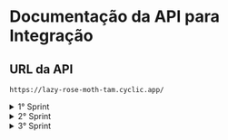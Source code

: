 # Documentação da API para Integração

## URL da API

```javascript=
https://lazy-rose-moth-tam.cyclic.app/
```
<details>
<summary>1° Sprint</summary>

### **Usuários**
<details>
<summary><b>Cadastrar usuário</b></summary>

#### `POST` `/usuario`

Esta é a rota que será utilizada para cadastrar um novo usuário no sistema.

#### **Exemplo de requisição**

```javascript
// POST /usuario
{
    "nome": "Isamara",
    "email": "isamara@email.com",
    "senha": "123456"
}
```

#### **Exemplos de resposta**

```javascript
//erros de campos
{
  { message: "O campo nome é obrigatório"; }
  
  { message: "O campo nome é inválido"; }
 
  { message: "O campo e-mail é obrigatório"; }
 
  { message: "E-mail inválido"; }
 
  { message: "O campo senha é obrigatório"; }
}

//error
{
  { message: "E-mail já cadastrado" }

  { message: "A senha deve ter no minimo 6 digitos" }
}

//sucess
{
  { message: "Cadastro realizado com sucesso"; }
}
```
</details>

<details>
<summary><b>Login do usuário</b></summary>

#### `POST` `/login`

Esta é a rota que permite o usuário cadastrado realizar o login no sistema.

#### **Exemplo de requisição**

```javascript
// POST /login
{
    "email":"pedroteste@email.com",
    "senha":"141412"
}
```

#### **Exemplos de resposta**

```javascript
//erros de campo
{
 { message: "O campo e-mail é obrigatório" }
 
 { message: "E-mail inválido" }

 { message: "O campo senha é obrigatório"}
}

//error 
{
   { message: "E-mail ou senha inválidos" }
}

//sucess
{
    "user":
           {
		"id_usuario": 65,
		"nome_usuario": "pedro teste"
	   },
	"token": "eyJhbGciOiJIUzI1NiIsInR5cCI6IkpXVCJ9.eyJpZCI6NjUsImlhdCI6MTY5MDQ2NzQ4MSwiZXhwIjoxNjkwNDk2MjgxfQ.dvPdf3Q8UcRzLP0kbP7EExMJXFeIdAc-GNhafWU3yhk"

}
```
</details>

<details>
<summary><b>Listar usuário</b></summary>

#### `GET` `/usuario`

Esta é a rota com informações do usuário.

```javascript
// GET /usuario
{
  headers: {        
    authorization: token,
  }
}
```

#### **Exemplos de resposta**

```javascript
//sucess
{
   "id_usuario": 50,
   "nome_usuario": "camila borges",
   "email": "shdga@gmail.com",
   "senha": "$2b$10$GqxtE1nvqOf1S50q8ujKEOVcXaViWGi2LUvJrB9JGcvAXLVqU/4qa",
   "cpf": null,
   "telefone": null
}

//error
{
  { message: "Não autorizado" }
}
```
</details>

<details>
<summary><b>Atualizar Usuário</b></summary>

#### `PUT` `/usuario/atualizar`

Esta rota permite que o usuário atualize qualquer campo.

#### **Exemplo de requisição**

```javascript
// PUT /usuario/atualizar
{
    "email": "xa@email.com"
}
//header
{
  headers: {        
    authorization: token,
  }
} 
```
OU (qualquer outro campo)

```javascript
// PUT /usuario/atualizar
{
    "nome":"camila bors"
}
//header
{
  headers: {        
    authorization: token,
  }
}
```

#### **Exemplos de resposta**

```javascript
//error 
{
 { message: "Não autorizado"}

 { message: "Digite um CPF válido!" }

 { message: "Nome e email são campos obrigatórios." }

 { message: "Nome inválido" }

 { message: "E-mail já cadastrado para outro usuário." }

 { message: "CPF já cadastrado para outro usuário." }

 { message: "As senha não correspondem." }

 { message: "A senha deve ter no minimo 6 digitos" }

 { message: "Senha atual incorreta!" }

 { message: "Digite a senha Atual!" }

 { message: "Telefone inválido" }

 { error: "Ocorreu um erro ao atualizar os dados do usuário." }
}

//sucess (usuario atualizado)
{
 { message: "Dados atualizados com sucesso." }
}
```
</details>


### **Cobranças**

<details>
<summary><b>Cobranças Valor Total</b></summary>


#### `GET` `/cobranca/total`

Esta rota retorna o valor total de cada cobrança.

#### **Exemplo de requisição**

```javascript
//header
{
  headers: {        
    authorization: token,
  }
}
```

#### **Exemplos de resposta**

```javascript
//error 
{
 { message: "Não autorizado"}
}

//sucess 
{
	"Pagas": "11000",
	"Pendentes": "10000",
	"Vencidas": "298000"
}
```
</details>

<details>
<summary><b>Cobranças Home Cards</b></summary>

#### `GET` `/usuario/painel`

Essa é a rota que lista todos os tipos de cobrança.

#### **Exemplo de requisição**

```javascript

//header
{
  headers: {        
    authorization: token,
  }
}
```

#### **Exemplos de resposta**

```javascript
//error
{
  { message: "Não autorizado" }
}

//sucess
{
  "nome_usuario": "jaobobbbo",
	"Pagas": [
		{
			"id_cobranca": 24,
			"id_usuario": null,
			"id_cliente": 1,
			"descricao": "boleto",
			"valor": "1000",
			"vencimento": "2023-07-22T03:00:00.000Z",
			"status": "Paga",
			"nome_cliente": "bbraao"
		},
		{
			"id_cobranca": 25,
			"id_usuario": null,
			"id_cliente": 1,
			"descricao": "boleto",
			"valor": "1000",
			"vencimento": "2023-07-22T03:00:00.000Z",
			"status": "Paga",
			"nome_cliente": "bbraao"
		},
		{
			"id_cobranca": 26,
			"id_usuario": null,
			"id_cliente": 1,
			"descricao": "boleto",
			"valor": "1000",
			"vencimento": "2023-07-22T03:00:00.000Z",
			"status": "Paga",
			"nome_cliente": "bbraao"
		},
		{
			"id_cobranca": 5,
			"id_usuario": null,
			"id_cliente": 1,
			"descricao": "boleto",
			"valor": "1000",
			"vencimento": "2023-07-30T03:00:00.000Z",
			"status": "Paga",
			"nome_cliente": "bbraao"
		}
	],
	"Pendentes": [
		{
			"id_cobranca": 1,
			"id_usuario": null,
			"id_cliente": 1,
			"descricao": "boleto",
			"valor": "1000",
			"vencimento": "2023-07-29T03:00:00.000Z",
			"status": "Pendente",
			"nome_cliente": "bbraao"
		},
		{
			"id_cobranca": 12,
			"id_usuario": null,
			"id_cliente": 1,
			"descricao": "boleto",
			"valor": "1000",
			"vencimento": "2023-07-29T03:00:00.000Z",
			"status": "Pendente",
			"nome_cliente": "bbraao"
		},
		{
			"id_cobranca": 11,
			"id_usuario": null,
			"id_cliente": 1,
			"descricao": "boleto",
			"valor": "1000",
			"vencimento": "2023-07-29T03:00:00.000Z",
			"status": "Pendente",
			"nome_cliente": "bbraao"
		},
		{
			"id_cobranca": 7,
			"id_usuario": null,
			"id_cliente": 1,
			"descricao": "boleto",
			"valor": "1000",
			"vencimento": "2023-07-29T03:00:00.000Z",
			"status": "Pendente",
			"nome_cliente": "bbraao"
		}
	],
	"Vencidas": [
		{
			"id_cobranca": 8,
			"id_usuario": null,
			"id_cliente": 1,
			"descricao": "boleto",
			"valor": "1000",
			"vencimento": "2023-07-24T03:00:00.000Z",
			"status": "Vencida",
			"nome_cliente": "bbraao"
		},
		{
			"id_cobranca": 22,
			"id_usuario": null,
			"id_cliente": 1,
			"descricao": "boleto",
			"valor": "1000",
			"vencimento": "2023-07-22T03:00:00.000Z",
			"status": "Vencida",
			"nome_cliente": "bbraao"
		},
		{
			"id_cobranca": 23,
			"id_usuario": null,
			"id_cliente": 1,
			"descricao": "boleto",
			"valor": "1000",
			"vencimento": "2023-07-22T03:00:00.000Z",
			"status": "Vencida",
			"nome_cliente": "bbraao"
		},
		{
			"id_cobranca": 2,
			"id_usuario": null,
			"id_cliente": 1,
			"descricao": "boleto",
			"valor": "1000",
			"vencimento": "2023-07-24T03:00:00.000Z",
			"status": "Vencida",
			"nome_cliente": "bbraao"
		}
	],
	"qtdRegistroVencidas": [
		{
			"count": "17"
		}
	],
	"qtdRegistroPendentes": [
		{
			"count": "5"
		}
	],
	"qtdRegistroPagas": [
		{
			"count": "5"
		}
	],
	"totalValorVencidas": [
		{
			"sum": "294000"
		}
	],
	"totalValorPendentes": [
		{
			"sum": "14000"
		}
	],
	"totalValorPagas": [
		{
			"sum": "11000"
		}
	],
	"totalEmdias": {
		"clientInDay": [
			{
				"id_cliente": 41,
				"cliente": "Pedro",
				"cpf": "45437212097"
			},
			{
				"id_cliente": 40,
				"cliente": "camila",
				"cpf": "11111133333"
			},
			{
				"id_cliente": 39,
				"cliente": "miguelhenri",
				"cpf": "06334693190"
			},
			{
				"id_cliente": 38,
				"cliente": "joazinho",
				"cpf": "14141414141"
			}
		],
		"total": "36"
	},
	"totalInadimplentes": {
		"clientDefaulters": [
			{
				"id_cliente": 29,
				"cliente": "Sandra dos Santos",
				"cpf": "78691026529"
			},
			{
				"id_cliente": 9,
				"cliente": "status3",
				"cpf": "12345218992"
			},
			{
				"id_cliente": 8,
				"cliente": "status3",
				"cpf": "12345318992"
			},
			{
				"id_cliente": 7,
				"cliente": "status2",
				"cpf": "12345318932"
			}
		],
		"total": "4"
	}
}
```
</details>

 ### **Clientes**

<details>
<summary><b>Cadastrar Cliente</b></summary>

#### `POST` `/cliente`

Esta é a rota que permite o usuário cadastrar um cliente.

#### **Exemplo de requisição**

```javascript
// POST /cliente
{
  "nome": "BKing",
  "email": "ryander@b4k.com.br",
  "cpf": 12345678990,
  "telefone": 999999999
  "cep": 11111222
 "status": "Em dia"
}
//headers
{
  headers: {        
    authorization: token,
  }
}
```

#### **Exemplos de resposta**

```javascript
//error
{
  { message: "Não autorizado" }
  { message: "Nome deve ser preenchido" }
  { message: "Nome é obrigatório" }
  { message: "E-mail deve ser preenchido" }
  { message: "E-mail é obrigatório" }
  { message: "E-mail inválido" }
  { message: "CPF deve se preenchido" }
  { message: "CPF é obrigatório" }
  { message: "Telefone deve ser preenchido" }
  { message: "Telefone é obrigatório" }
  { message: "O telefone deve no mínimo 10 caracteres" }
  { message: "O telefone deve ter no máximo 11 caracteres" }
  { message: "Informe um cep válido" }
  { message: "Informe uma cidade válida" }
  { message: "Informe um estado válido" }
  { message: "Status inválido" }
  { message: "Digite um CPF válido!" }
  { message: "E-email já cadastrado!" }
  { message: "CPF já cadastrado!" }
  { message: "Não foi possivel adicionar o cliente!" }
}

//sucess
{
  { message: "Cliente adicionado com sucesso!" }
}
```
</details>

---
</details>


<details>
<summary>2° Sprint</summary>

### **Cliente** 

<details>
<summary><b>Listar Clientes</b></summary>

#### `GET` `/cliente`

Estaa é a rota que permite listar todos os clientes cadastrados.

#### **Exemplo de requisição**

```javascript
// GET /cliente
{
  headers: {        
    authorization: token,
  }
}

```

#### **Exemplos de resposta**

```javascript
//error
{
  { message: "Não autorizado"}
}
//sucess
[
  {
		"id_cliente": 48,
		"id_usuario": 80,
		"nome_cliente": "Carlos Eduardo",
		"email": "carlos@yahoo.com.br",
		"cpf": "91624929508",
		"telefone": "8432782902",
		"cep": "77019431",
		"endereco": "Quadra ARSO 121 Alameda 26",
		"complemento": "Casa",
		"bairro": "Plano Diretor Sul",
		"cidade": "Palmas",
		"estado": "TO",
		"status": "Em dia"
	},
	{
		"id_cliente": 47,
		"id_usuario": 124,
		"nome_cliente": "joaozinhodabala",
		"email": "joazinhala@email.com",
		"cpf": "15985557820",
		"telefone": "16999283476",
		"cep": null,
		"endereco": null,
		"complemento": null,
		"bairro": null,
		"cidade": null,
		"estado": null,
		"status": "Em dia"
	},
	{
		"id_cliente": 46,
		"id_usuario": 124,
		"nome_cliente": "joaozinhodabala",
		"email": "joazinhodabala@email.com",
		"cpf": "46166694814",
		"telefone": "16999283476",
		"cep": null,
		"endereco": null,
		"complemento": null,
		"bairro": null,
		"cidade": null,
		"estado": null,
		"status": "Em dia"
	}
]
```
</details>

<details>
<summary><b>Detalhar Cliente</b></summary>

#### `GET` `/cliente/:id`

Essa é a rota que retorna informações de um cliente.

#### **Exemplo de requisição**

```javascript
// GET /cliente/:id
```

#### **Exemplos de resposta**

```javascript
//error
{
  { message: "Cliente não encontrado!" }
}
//**sucess**
"client": [
		{
			"id_cliente": 48,
			"id_usuario": 80,
			"nome_cliente": "Carlos Eduardo",
			"email": "carlos@yahoo.com.br",
			"cpf": "91624929508",
			"telefone": "8432782902",
			"cep": "77019431",
			"endereco": "Quadra ARSO 121 Alameda 26",
			"complemento": "Casa",
			"bairro": "Plano Diretor Sul",
			"cidade": "Palmas",
			"estado": "TO",
			"status": "Em dia"
		}
	],
	"billing": []
```
</details>

<details>
<summary><b>Editar Cliente</b></summary>

#### `PUT` `/cliente/:id`

Esta é a rota que permite que atualize os dados do cliente.

#### **Exemplo de requisição**

```javascript
// PUT /cliente/:id
{
 "nome": "Robinho"
}
```

#### **Exemplos de resposta**

```javascript
//error
{
  { message: "Nome deve ser preenchido" }
  { message: "Nome é obrigatório" }
  { message: "E-mail deve ser preenchido" }
  { message: "E-mail é obrigatório" }
  { message: "E-mail inválido" }
  { message: "CPF deve ser preenchido" }
  { message: "CPF é obrigatório" }
  { message: "Telefone deve ser preenchido" }
  { message: "Telefone é obrigatório" }
  { message: "O telefone deve no mínimo 10 caracteres" }
  { message: "O telefone deve ter no máximo 11 caracteres" }
  { message: "Informe um cep válido" }
  { message: "Informe uma cidade válida" }
  { message: "Informe um estado válido" }
  { message: "Status inválido" }
  { message: "Digite um CPF válido!" }
  { message: "E-email já cadastrado!" }
  { message: "CPF já cadastrado!" }
}
//sucess
{
  { message: "Cliente atualizado com sucesso!" }
}
```
</details>

### **Cobranças**

<details>
<summary><b>Cadastrar Cobrança</b></summary>

#### `POST` `/cobranca/cadastro/:id`

Esta é a rota que permite cadastrar uma cobrança.

#### **Exemplo de requisição**

```javascript
// POST /cobranca/cadastro/:id
{
 "descricao": "cobrança",
 "valor": 2000,
 "vencimento": "31/09/2023",
 "status": "Em dia"
}
```

#### **Exemplos de resposta**

```javascript
//error
{
 { message: "Este campo deve ser preenchido" }

 { message: 'Cliente não encontrado' }
 
 { message: 'Cobrança não foi cadastrada' }
}
//sucess
{
  { message: 'Cobrança cadastrada com sucesso' }
}
```
</details>

<details>
<summary><b>Listar Cobrança</b></summary>

#### `GET` `/cobranca`

Esta é a rota que permite listar todas as cobranças.

#### **Exemplo de requisição**

```javascript
// GET /cobranca
{
  "status": "Vencida",
  "data": "28/10/2024",
  "cliente": "Robinho",
  "id": 87
}
//header
{
  headers: {        
    authorization: token,
  }
}

```

#### **Exemplos de resposta**

```javascript
//error
{
  { message: "Não autorizado"}
}
//sucess
{
{
		"id_cobranca": 7,
		"id_usuario": null,
		"id_cliente": 1,
		"descricao": "boleto",
		"valor": "1000",
		"vencimento": "2023-07-29T03:00:00.000Z",
		"status": "Vencida",
		"cliente": "bbraao"
	},
	{
		"id_cobranca": 22,
		"id_usuario": null,
		"id_cliente": 1,
		"descricao": "boleto",
		"valor": "1000",
		"vencimento": "2023-07-22T03:00:00.000Z",
		"status": "Vencida",
		"cliente": "bbraao"
	},
	{
		"id_cobranca": 23,
		"id_usuario": null,
		"id_cliente": 1,
		"descricao": "boleto",
		"valor": "1000",
		"vencimento": "2023-07-22T03:00:00.000Z",
		"status": "Vencida",
		"cliente": "bbraao"
	}
}
```
</details>

---
</details>


<details>
<summary>3° Sprint</summary>

### **Cobrança** 

<details>
<summary><b>Editar Cobrança</b></summary>

#### `PUT` `/cobranca/editar/:id`

Esta é a rota que permite editar uma cobrança.

#### **Exemplo de requisição**

```javascript
// PUT /cobranca/editar/:id
{
 "valor": 3000
}

```

#### **Exemplos de resposta**

```javascript
//error
{
  { message: "Este campo deve ser preenchido" }
  { message: "Cobrança não cadastrada" }
  { message: 'Cobrança não foi alterada' }
}
//sucess
{
  { message: 'Cobrança alterada com sucesso!' }
}
```
</details>

<details>
<summary><b>Excluir Cobrança</b></summary>

#### `DELETE` `/cobranca/delete/:id`

Esta é a rota que permite excluir uma cobrança.

#### **Exemplo de requisição**

```javascript
// DELETE /cobranca/delete/:id
//header
{
  headers: {        
    authorization: token,
  }
}
```

#### **Exemplos de resposta**

```javascript
//error
{
  { message: "Não autorizado" }
  { message: "token expirado" }
  { message: "Cobrança não existe" }
  { message: "Cobrança vencida não podera ser excluida" }
  { message: "Cobrança paga não pode ser excluída" }
  { message: "Esta cobrança não pode ser excluida" }
}

//sucess
{
  { message: "Cobrança excluída com sucesso!" }
}
```
</details>

<details>

<summary><b>Detalhar Cobrança</b></summary>

#### `GET` `/cobranca/:id`

Esta é a rota que permite detalhar uma cobrança.

#### **Exemplo de requisição**

```javascript
// GET /cobranca/:id
```

#### **Exemplos de resposta**

```javascript
//error
{
  { message: 'Cobrança não existe' }
  { message: 'Cliente não existe' }
}

//sucess
{
	"charge": {
		"id_cobranca": 3,
		"id_usuario": null,
		"id_cliente": 1,
		"descricao": "boleto",
		"valor": "1000",
		"vencimento": "2023-07-24T03:00:00.000Z",
		"status": "Vencida"
	},
	"nome_cliente": "BKing"
}
```

</details>


### **Cobrança/Cliente** 

<details>
<summary><b>Buscar e Ordenção</b></summary>

#### `GET` `/cliente?search=BKing`

Esta é a rota que permite buscar um cliente.

#### **Exemplo de requisição**

```javascript
// GET /cliente?search=BKing
//header
{
  headers: {        
    authorization: token,
  }
}

```

#### **Exemplos de resposta**

```javascript
//error
{
  {message: "Nenhum cliente encontrado!"}
}
//sucess
{
  
}
```
</details>

<details>
<summary><b>Botão "ver todos" </b></summary>

#### `GET` `/cobranca/vencidas`

Esta é a rota que permite listar todas as cobranças vencidas.

#### **Exemplo de requisição**

```javascript
// GET /cobranca/vencidas
//header
{
  headers: {        
    authorization: token,
  }
}
```

#### **Exemplos de resposta**

```javascript
//error
{
 
}

//sucess
{
 
}
```


#### `GET` `/cobranca/pendentes`

Esta é a rota que permite listar todas as cobranças pendentes.

#### **Exemplo de requisição**

```javascript
// GET /cobranca/pendentes
//header
{
  headers: {        
    authorization: token,
  }
}
```

#### **Exemplos de resposta**

```javascript
//error
{
 
}

//sucess
{
 
}
```

#### `GET` `/cobranca/pagas`

Esta é a rota que permite listar todas as cobranças pagas.

#### **Exemplo de requisição**

```javascript
// GET /cobranca/pagas
//header
{
  headers: {        
    authorization: token,
  }
}
```

#### **Exemplos de resposta**

```javascript
//error
{
 
}

//sucess
{
 
}
```

#### `GET` `/cobranca/emdia`

Esta é a rota que permite listar todas as cobranças em dia.

#### **Exemplo de requisição**

```javascript
// GET /cobranca/emdia
//header
{
  headers: {        
    authorization: token,
  }
}
```

#### **Exemplos de resposta**

```javascript
//error
{
 
}

//sucess
{
 
}
```


#### `GET` `/cobranca/inadimplentes`

Esta é a rota que permite listar todas as cobranças inadimplentes.

#### **Exemplo de requisição**

```javascript
// GET /cobranca/inadimplentes
//header
{
  headers: {        
    authorization: token,
  }
}
```

#### **Exemplos de resposta**

```javascript
//error
{
 
}

//sucess
{
 
}
```
</details>

---
